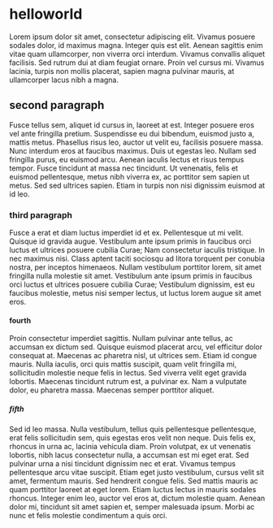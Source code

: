 # helloworld
Lorem ipsum dolor sit amet, consectetur adipiscing elit. Vivamus posuere sodales dolor, id maximus magna. Integer quis est elit. Aenean sagittis enim vitae quam ullamcorper, non viverra orci interdum. Vivamus convallis aliquet facilisis. Sed rutrum dui at diam feugiat ornare. Proin vel cursus mi. Vivamus lacinia, turpis non mollis placerat, sapien magna pulvinar mauris, at ullamcorper lacus nibh a magna.

## second paragraph

Fusce tellus sem, aliquet id cursus in, laoreet at est. Integer posuere eros vel ante fringilla pretium. Suspendisse eu dui bibendum, euismod justo a, mattis metus. Phasellus risus leo, auctor ut velit eu, facilisis posuere massa. Nunc interdum eros at faucibus maximus. Duis ut egestas leo. Nullam sed fringilla purus, eu euismod arcu. Aenean iaculis lectus et risus tempus tempor. Fusce tincidunt at massa nec tincidunt. Ut venenatis, felis et euismod pellentesque, metus nibh viverra ex, ac porttitor sem sapien ut metus. Sed sed ultrices sapien. Etiam in turpis non nisi dignissim euismod at id leo.

### third paragraph

Fusce a erat et diam luctus imperdiet id et ex. Pellentesque ut mi velit. Quisque id gravida augue. Vestibulum ante ipsum primis in faucibus orci luctus et ultrices posuere cubilia Curae; Nam consectetur iaculis tristique. In nec maximus nisi. Class aptent taciti sociosqu ad litora torquent per conubia nostra, per inceptos himenaeos. Nullam vestibulum porttitor lorem, sit amet fringilla nulla molestie sit amet. Vestibulum ante ipsum primis in faucibus orci luctus et ultrices posuere cubilia Curae; Vestibulum dignissim, est eu faucibus molestie, metus nisi semper lectus, ut luctus lorem augue sit amet eros.

#### fourth

Proin consectetur imperdiet sagittis. Nullam pulvinar ante tellus, ac accumsan ex dictum sed. Quisque euismod placerat arcu, vel efficitur dolor consequat at. Maecenas ac pharetra nisl, ut ultrices sem. Etiam id congue mauris. Nulla iaculis, orci quis mattis suscipit, quam velit fringilla mi, sollicitudin molestie neque felis in lectus. Sed viverra velit eget gravida lobortis. Maecenas tincidunt rutrum est, a pulvinar ex. Nam a vulputate dolor, eu pharetra massa. Maecenas semper porttitor aliquet.

##### fifth

Sed id leo massa. Nulla vestibulum, tellus quis pellentesque pellentesque, erat felis sollicitudin sem, quis egestas eros velit non neque. Duis felis ex, rhoncus in urna ac, lacinia vehicula diam. Proin volutpat, ex ut venenatis lobortis, nibh lacus consectetur nulla, a accumsan est mi eget erat. Sed pulvinar urna a nisi tincidunt dignissim nec et erat. Vivamus tempus pellentesque arcu vitae suscipit. Etiam eget justo vestibulum, cursus velit sit amet, fermentum mauris. Sed hendrerit congue felis. Sed mattis mauris ac quam porttitor laoreet at eget lorem. Etiam luctus lectus in mauris sodales rhoncus. Integer enim leo, auctor vel eros at, dictum molestie quam. Aenean dolor mi, tincidunt sit amet sapien et, semper malesuada ipsum. Morbi ac nunc et felis molestie condimentum a quis orci.
